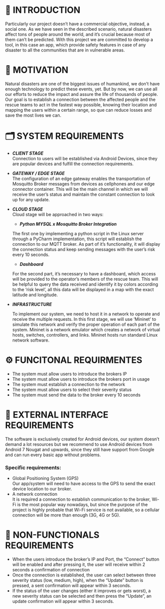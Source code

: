 # 🏁 INTRODUCTION
Particularly our project doesn’t have a commercial objective, instead, a social one. As we have seen in the described scenario, natural disasters affect tons of people around the world, and it’s crucial because most of them can’t be predicted. With this project we are committed to develop a tool, in this case an app, which provide safety features in case of any disaster to all the communities that are in vulnerable areas.

# 🎯 MOTIVATION
Natural disasters are one of the biggest issues of humankind, we don’t have enough technology to predict these events, yet. But by now, we can use all our efforts to reduce the impact and assure the life of thousands of people. Our goal is to establish a connection between the affected people and the rescue teams to act in the fastest way possible, knowing their location and mapping the users within a certain range, so que can reduce losses and save the most lives we can.

# 🗂️ SYSTEM REQUIREMENTS
+ ***CLIENT STAGE***  
Connection to users will be established via Android Devices, since they are popular devices and fulfill the connection requirements.  

+ ***GATEWAY / EDGE STAGE***  
The configuration of an edge gateway enables the transportation of Mosquitto Broker messages from devices as cellphones and our edge connector container. This will be the main channel in which we will receive the user’s status and maintain the constant connection to look up for any update.  

+	***CLOUD STAGE***  
Cloud stage will be approached in two ways:  

    - ***Python MYSQL x Mosquitto Broker Integration***
    
    The first one by implementing a python script in the Linux server through a PyCharm implementation, this script will establish the connection to our MQTT broker. As part of it’s functionality, it will display the connection status and keep sending messages with the user’s risk every 10 seconds.
    - ***Dashboard***  
    
    For the second part, it’s necessary to have a dashboard, which access will be provided to the operator’s members of the rescue team. This will be helpful to query the data received and identify it by colors according to the ‘risk level’, all this data will be displayed in a map with the exact latitude and longitude.
+ ***INFRASTRUCTURE***  
    
    To implement our system, we need to host it in a network to operate and receive the multiple requests. In this first stage, we will use ‘Mininet’ to simulate this network and verify the proper operation of each part of the system. Mininet is a network emulator which creates a network of virtual hosts, switches, controllers, and links. Mininet hosts run standard Linux network software.

# ⚙️ FUNCITONAL REQUIRMENTES
+ The system must allow users to introduce the brokers IP
+	The system must allow users to introduce the brokers port in usage 
+	The system must establish a connection to the network
+	The system must allow users to select their severity status
+	The system must send the data to the broker every 10 seconds

# 📱 EXTERNAL INTERFACE REQUIREMENTS
The software is exclusively created for Android devices, our system doesn’t demand a lot resources but we recommend to use Android devices from Android 7 Nougat and upwards, since they still have support from Google and can run every basic app without problems.

### Specific requirements:
+	Global Positioning System (GPS)  
Our app/system will need to have access to the GPS to send the exact device location to our broker.
+ A network connection  
It is required a connection to establish communication to the broker, Wi-Fi is the most popular way nowadays, but since the purpose of the project is highly probable that Wi-Fi service is not available, so a cellular connection will be more than enough (3G, 4G or 5G).

# 📡 NON-FUNCTIONALS REQUIREMENTS
+ When the users introduce the broker’s IP and Port, the “Connect” button will be enabled and after pressing it, the user will receive within 2 seconds a confirmation of connection
+ Once the connection is established, the user can select between three severity status (low, medium, high), when the “Update” button is pressed, a sent confirmation will appear within 3 seconds.
+ If the status of the user changes (either it improves or gets worst), a new severity status can be selected and then press the “Update”, an update confirmation will appear within 3 seconds.
